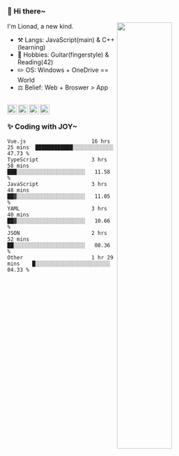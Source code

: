 ### 👋 Hi there~

[<img align="right" width="50%" src="https://github-readme-stats.vercel.app/api?username=Lionad-Morotar&show_icons=true">](https://metrics.lecoq.io/Lionad-Morotar?template=classic)

I'm Lionad, a new kind.

- ⚒️ Langs: JavaScript(main) & C++(learning)
- 🎨 Hobbies: Guitar(fingerstyle) & Reading(42)
- ✏️ OS: Windows + OneDrive == World
- ⚖️ Belief: Web + Broswer > App

<br />

<a href="https://www.lionad.art">
  <img align="left" alt="lionad-art" width="22px" src="https://cdn.jsdelivr.net/npm/simple-icons@3.1.0/icons/wordpress.svg" />
</a>
<a href="#1806234223">
  <img align="left" alt="1806234223" width="22px" src="https://cdn.jsdelivr.net/npm/simple-icons@3.1.0/icons/tencentqq.svg" />
</a>
<a href="https://www.zhihu.com/people/Lionad">
  <img align="left" alt="132yse" width="22px" src="https://cdn.jsdelivr.net/npm/simple-icons@3.1.0/icons/zhihu.svg" />
</a>
<a href="https://github.com/Lionad-Morotar">
  <img align="left" alt="yisar" width="22px" src="https://cdn.jsdelivr.net/npm/simple-icons@3.1.0/icons/github.svg" />
</a>

<br />

### ✨ Coding with JOY~

<!--START_SECTION:waka-->

```text
Vue.js                     16 hrs 25 mins  ████████████░░░░░░░░░░░░░   47.73 %
TypeScript                 3 hrs 58 mins   ███░░░░░░░░░░░░░░░░░░░░░░   11.58 %
JavaScript                 3 hrs 48 mins   ██▓░░░░░░░░░░░░░░░░░░░░░░   11.05 %
YAML                       3 hrs 40 mins   ██▓░░░░░░░░░░░░░░░░░░░░░░   10.66 %
JSON                       2 hrs 52 mins   ██░░░░░░░░░░░░░░░░░░░░░░░   08.36 %
Other                      1 hr 29 mins    █░░░░░░░░░░░░░░░░░░░░░░░░   04.33 %
```

<!--END_SECTION:waka-->
